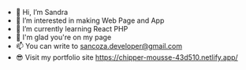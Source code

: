 - 👋 Hi, I’m Sandra
- 👀 I’m interested in making Web Page and App
- 🌱 I’m currently learning React PHP 
- 💞️ I'm glad you're on my page
- 📫 You can write to sancoza.developer@gmail.com
- 😎 Visit my portfolio site https://chipper-mousse-43d510.netlify.app/

<!---
sancoza-developer/sancoza-developer is a ✨ special ✨ repository because its `README.md` (this file) appears on your GitHub profile.
You can click the Preview link to take a look at your changes.
--->
